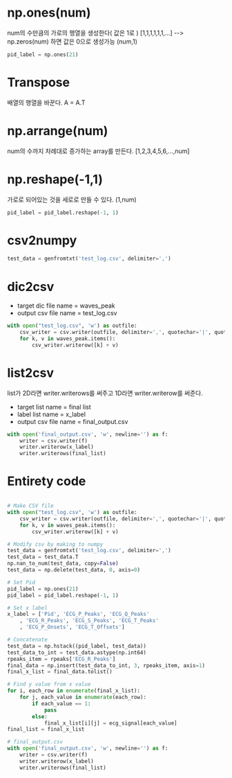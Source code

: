 # np.ones(num)
num의 수만큼의 가로의 행열을 생성한다( 값은 1로 )
[1,1,1,1,1,1,...]
--> np.zeros(num) 하면 값은 0으로 생성가능
(num,1)

```python
pid_label = np.ones(21)
```

# Transpose
배열의 행열을 바꾼다.
A = A.T


# np.arrange(num)
num의 수까지 차례대로 증가하는 array를 만든다.
[1,2,3,4,5,6,...,num]

# np.reshape(-1,1)
가로로 되어있는 것을 세로로 만들 수 있다.
(1,num)

```python
pid_label = pid_label.reshape(-1, 1)
```

# csv2numpy
```python
test_data = genfromtxt('test_log.csv', delimiter=',')
```

# dic2csv
* target dic file name = waves_peak
* output csv file name = test_log.csv

```python
with open("test_log.csv", 'w') as outfile:
    csv_writer = csv.writer(outfile, delimiter=',', quotechar='|', quoting=csv.QUOTE_MINIMAL)
    for k, v in waves_peak.items():
        csv_writer.writerow([k] + v)

```

# list2csv
list가 2D라면 writer.writerows를 써주고 
1D라면 writer.writerow를 써준다.
* target list name = final list
* label list name = x_label
* output csv file name = final_output.csv

```python
with open('final_output.csv', 'w', newline='') as f:
    writer = csv.writer(f)
    writer.writerow(x_label)
    writer.writerows(final_list)
```

# Entirety code
```python

# Make CSV file
with open("test_log.csv", 'w') as outfile:
    csv_writer = csv.writer(outfile, delimiter=',', quotechar='|', quoting=csv.QUOTE_MINIMAL)
    for k, v in waves_peak.items():
        csv_writer.writerow([k] + v)

# Modify csv by making to numpy
test_data = genfromtxt('test_log.csv', delimiter=',')
test_data = test_data.T
np.nan_to_num(test_data, copy=False)
test_data = np.delete(test_data, 0, axis=0)

# Set Pid
pid_label = np.ones(21)
pid_label = pid_label.reshape(-1, 1)

# Set x label
x_label = ['Pid', 'ECG_P_Peaks', 'ECG_Q_Peaks'
    , 'ECG_R_Peaks', 'ECG_S_Peaks', 'ECG_T_Peaks'
    , 'ECG_P_Onsets', 'ECG_T_Offsets']

# Concatenate
test_data = np.hstack((pid_label, test_data))
test_data_to_int = test_data.astype(np.int64)
rpeaks_item = rpeaks['ECG_R_Peaks']
final_data = np.insert(test_data_to_int, 3, rpeaks_item, axis=1)
final_x_list = final_data.tolist()

# Find y value from x value
for i, each_row in enumerate(final_x_list):
    for j, each_value in enumerate(each_row):
        if each_value == 1:
            pass
        else:
            final_x_list[i][j] = ecg_signal[each_value]
final_list = final_x_list

# final_output.csv
with open('final_output.csv', 'w', newline='') as f:
    writer = csv.writer(f)
    writer.writerow(x_label)
    writer.writerows(final_list)

```
